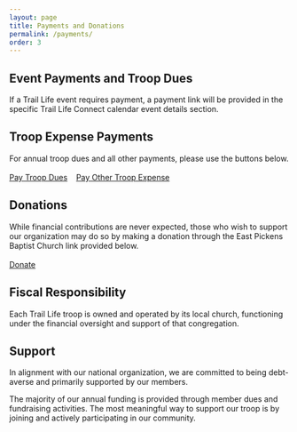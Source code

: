 ```yaml
---
layout: page
title: Payments and Donations
permalink: /payments/
order: 3
---
```


## Event Payments and Troop Dues

If a Trail Life event requires payment, a payment link will be provided in the specific Trail Life Connect calendar event details section.

## Troop Expense Payments

For annual troop dues and all other payments, please use the buttons below.
<br /><br />
<a href="https://eastpickens.churchcenter.com/registrations/events/2965278" class="link_button" target="_blank">Pay Troop Dues</a>&nbsp;&nbsp;&nbsp;&nbsp;<a href="https://eastpickens.churchcenter.com/giving/to/next-gen-trail-life-fund?open-in-church-center-modal=true" class="link_button" data-church-center-modal>Pay Other Troop Expense</a>

## Donations

While financial contributions are never expected, those who wish to support our organization may do so by making a donation through the East Pickens Baptist Church link provided below.
<br /><br />
<a href="https://eastpickens.churchcenter.com/giving/to/next-gen-trail-life-fund?open-in-church-center-modal=true" class="link_button" data-church-center-modal>Donate</a>

## Fiscal Responsibility

Each Trail Life troop is owned and operated by its local church, functioning under the financial oversight and support of that congregation.

## Support

In alignment with our national organization, we are committed to being debt-averse and primarily supported by our members.

The majority of our annual funding is provided through member dues and fundraising activities. The most meaningful way to support our troop is by joining and actively participating in our community.